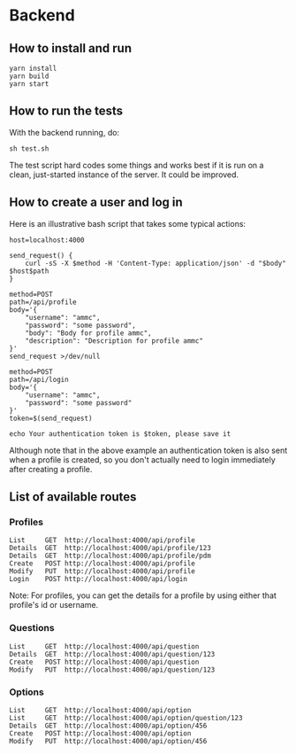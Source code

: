 # Backend

## How to install and run

```
yarn install
yarn build
yarn start
```

## How to run the tests

With the backend running, do:

```
sh test.sh
```

The test script hard codes some things and works best if it is run on a clean,
just-started instance of the server. It could be improved.

## How to create a user and log in

Here is an illustrative bash script that takes some typical actions:

```
host=localhost:4000

send_request() {
    curl -sS -X $method -H 'Content-Type: application/json' -d "$body" $host$path
}

method=POST
path=/api/profile
body='{
    "username": "ammc",
    "password": "some password",
    "body": "Body for profile ammc",
    "description": "Description for profile ammc"
}'
send_request >/dev/null

method=POST
path=/api/login
body='{
    "username": "ammc",
    "password": "some password"
}'
token=$(send_request)

echo Your authentication token is $token, please save it
```

Although note that in the above example an authentication token is also sent
when a profile is created, so you don't actually need to login immediately
after creating a profile.

## List of available routes

### Profiles

```
List     GET  http://localhost:4000/api/profile
Details  GET  http://localhost:4000/api/profile/123
Details  GET  http://localhost:4000/api/profile/pdm
Create   POST http://localhost:4000/api/profile
Modify   PUT  http://localhost:4000/api/profile
Login    POST http://localhost:4000/api/login
```

Note: For profiles, you can get the details for a profile by using either that
profile's id or username.

### Questions

```
List     GET  http://localhost:4000/api/question
Details  GET  http://localhost:4000/api/question/123
Create   POST http://localhost:4000/api/question
Modify   PUT  http://localhost:4000/api/question/123
```

### Options

```
List     GET  http://localhost:4000/api/option
List     GET  http://localhost:4000/api/option/question/123
Details  GET  http://localhost:4000/api/option/456
Create   POST http://localhost:4000/api/option
Modify   PUT  http://localhost:4000/api/option/456
```
